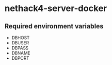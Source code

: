 # nethack4-server-docker

## Required environment variables

- DBHOST
- DBUSER
- DBPASS
- DBNAME
- DBPORT